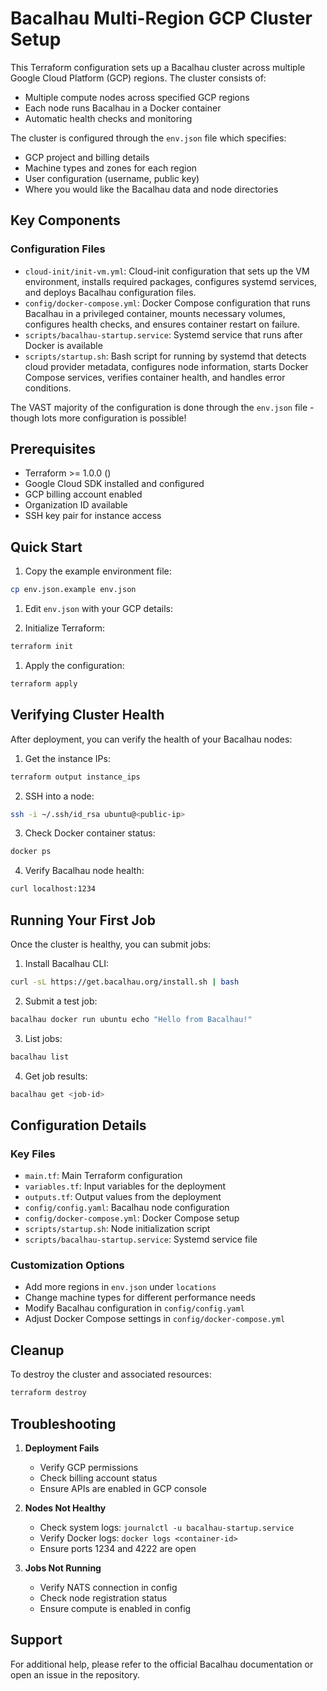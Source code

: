 # Bacalhau Multi-Region GCP Cluster Setup

This Terraform configuration sets up a Bacalhau cluster across multiple Google Cloud Platform (GCP) regions. The cluster consists of:

- Multiple compute nodes across specified GCP regions
- Each node runs Bacalhau in a Docker container
- Automatic health checks and monitoring

The cluster is configured through the `env.json` file which specifies:
- GCP project and billing details
- Machine types and zones for each region
- User configuration (username, public key)
- Where you would like the Bacalhau data and node directories

## Key Components

### Configuration Files

- `cloud-init/init-vm.yml`: Cloud-init configuration that sets up the VM environment, installs required packages, configures systemd services, and deploys Bacalhau configuration files.
- `config/docker-compose.yml`: Docker Compose configuration that runs Bacalhau in a privileged container, mounts necessary volumes, configures health checks, and ensures container restart on failure.
- `scripts/bacalhau-startup.service`: Systemd service that runs after Docker is available
- `scripts/startup.sh`: Bash script for running by systemd that detects cloud provider metadata, configures node information, starts Docker Compose services, verifies container health, and handles error conditions.

The VAST majority of the configuration is done through the `env.json` file - though lots more configuration is possible!

## Prerequisites

- Terraform >= 1.0.0 ()
- Google Cloud SDK installed and configured
- GCP billing account enabled
- Organization ID available
- SSH key pair for instance access

## Quick Start

1. Copy the example environment file:
```bash
cp env.json.example env.json
```

1. Edit `env.json` with your GCP details:


2. Initialize Terraform:
```bash
terraform init
```

1. Apply the configuration:
```bash
terraform apply
```

## Verifying Cluster Health

After deployment, you can verify the health of your Bacalhau nodes:

1. Get the instance IPs:
```bash
terraform output instance_ips
```

2. SSH into a node:
```bash
ssh -i ~/.ssh/id_rsa ubuntu@<public-ip>
```

3. Check Docker container status:
```bash
docker ps
```

4. Verify Bacalhau node health:
```bash
curl localhost:1234
```

## Running Your First Job

Once the cluster is healthy, you can submit jobs:

1. Install Bacalhau CLI:
```bash
curl -sL https://get.bacalhau.org/install.sh | bash
```

2. Submit a test job:
```bash
bacalhau docker run ubuntu echo "Hello from Bacalhau!"
```

3. List jobs:
```bash
bacalhau list
```

4. Get job results:
```bash
bacalhau get <job-id>
```

## Configuration Details

### Key Files

- `main.tf`: Main Terraform configuration
- `variables.tf`: Input variables for the deployment
- `outputs.tf`: Output values from the deployment
- `config/config.yaml`: Bacalhau node configuration
- `config/docker-compose.yml`: Docker Compose setup
- `scripts/startup.sh`: Node initialization script
- `scripts/bacalhau-startup.service`: Systemd service file

### Customization Options

- Add more regions in `env.json` under `locations`
- Change machine types for different performance needs
- Modify Bacalhau configuration in `config/config.yaml`
- Adjust Docker Compose settings in `config/docker-compose.yml`

## Cleanup

To destroy the cluster and associated resources:
```bash
terraform destroy
```

## Troubleshooting

1. **Deployment Fails**
   - Verify GCP permissions
   - Check billing account status
   - Ensure APIs are enabled in GCP console

2. **Nodes Not Healthy**
   - Check system logs: `journalctl -u bacalhau-startup.service`
   - Verify Docker logs: `docker logs <container-id>`
   - Ensure ports 1234 and 4222 are open

3. **Jobs Not Running**
   - Verify NATS connection in config
   - Check node registration status
   - Ensure compute is enabled in config

## Support

For additional help, please refer to the official Bacalhau documentation or open an issue in the repository.
